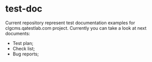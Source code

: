 test-doc
========
Current repository represent test documentation examples for clgcms.qatestlab.com project.
Currently you can take a look at next documents:
 - Test plan;
 - Check list;
 - Bug reports;